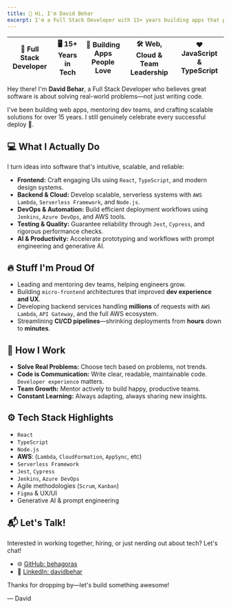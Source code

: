 ```yaml
---
title: 👋 Hi, I'm David Behar
excerpt: I'm a Full Stack Developer with 15+ years building apps that people actually enjoy using. Here you'll find my projects, thoughts, and maybe a little geeky enthusiasm.
---
```

| 🚀 Full Stack Developer | 🖥️ 15+ Years in Tech | 📱 Building Apps People Love | 🛠️ Web, Cloud & Team Leadership | ❤️ JavaScript & TypeScript |
| ----------------------- | --------------------- | ---------------------------- | --------------------------------| ----------------------------|

Hey there! I'm **David Behar**, a Full Stack Developer who believes great software is about solving real-world problems—not just writing code.

I've been building web apps, mentoring dev teams, and crafting scalable solutions for over 15 years. I still genuinely celebrate every successful deploy 🚀.

## 💻 What I Actually Do

I turn ideas into software that's intuitive, scalable, and reliable:

- **Frontend:** Craft engaging UIs using `React`, `TypeScript`, and modern design systems.
- **Backend & Cloud:** Develop scalable, serverless systems with `AWS Lambda`, `Serverless Framework`, and `Node.js`.
- **DevOps & Automation:** Build efficient deployment workflows using `Jenkins`, `Azure DevOps`, and AWS tools.
- **Testing & Quality:** Guarantee reliability through `Jest`, `Cypress`, and rigorous performance checks.
- **AI & Productivity:** Accelerate prototyping and workflows with prompt engineering and generative AI.

## 🔥 Stuff I'm Proud Of

- Leading and mentoring dev teams, helping engineers grow.
- Building `micro-frontend` architectures that improved **dev experience and UX**.
- Developing backend services handling **millions** of requests with `AWS Lambda`, `API Gateway`, and the full AWS ecosystem.
- Streamlining **CI/CD pipelines**—shrinking deployments from **hours** down to **minutes**.

## 🧠 How I Work

- **Solve Real Problems:** Choose tech based on problems, not trends.
- **Code is Communication:** Write clear, readable, maintainable code. `Developer experience` matters.
- **Team Growth:** Mentor actively to build happy, productive teams.
- **Constant Learning:** Always adapting, always sharing new insights.

## ⚙️ Tech Stack Highlights

- `React`
- `TypeScript`
- `Node.js`
- **AWS**: (`Lambda`, `CloudFormation`, `AppSync`, etc)
- `Serverless Framework`
- `Jest`, `Cypress`
- `Jenkins`, `Azure DevOps`
- Agile methodologies (`Scrum`, `Kanban`)
- `Figma` & UX/UI
- Generative AI & prompt engineering

## 📬 Let's Talk!

Interested in working together, hiring, or just nerding out about tech? Let's chat!

- 🌐 [GitHub: behagoras](https://github.com/behagoras)
- 🔗 [LinkedIn: davidbehar](https://linkedin.com/in/davidbehar)

Thanks for dropping by—let's build something awesome!

— David